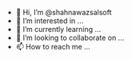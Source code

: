 - 👋 Hi, I’m @shahnawazsalsoft
- 👀 I’m interested in ...
- 🌱 I’m currently learning ...
- 💞️ I’m looking to collaborate on ...
- 📫 How to reach me ...

<!---
shahnawazsalsoft/shahnawazsalsoft is a ✨ special ✨ repository because its `README.md` (this file) appears on your GitHub profile.
You can click the Preview link to take a look at your changes.
--->
